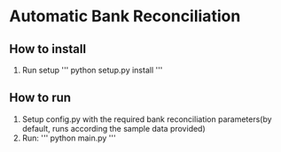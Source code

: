 # Automatic Bank Reconciliation

## How to install
1) Run setup
'''
python setup.py install
'''

## How to run
1) Setup config.py with the required bank reconciliation parameters(by default, runs according the sample data provided)
2) Run:
'''
python main.py
'''